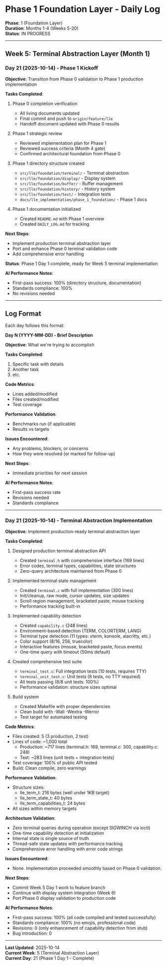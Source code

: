 # Phase 1 Foundation Layer - Daily Log

**Phase**: 1 (Foundation Layer)  
**Duration**: Months 1-4 (Weeks 5-20)  
**Status**: IN PROGRESS

---

## Week 5: Terminal Abstraction Layer (Month 1)

### Day 21 (2025-10-14) - Phase 1 Kickoff

**Objective**: Transition from Phase 0 validation to Phase 1 production implementation

**Tasks Completed**:
1. Phase 0 completion verification
   - All living documents updated
   - Final commit and push to `origin/feature/lle`
   - Handoff document updated with Phase 0 results

2. Phase 1 strategic review
   - Reviewed implementation plan for Phase 1
   - Reviewed success criteria (Month 4 gate)
   - Confirmed architectural foundation from Phase 0

3. Phase 1 directory structure created
   - `src/lle/foundation/terminal/` - Terminal abstraction
   - `src/lle/foundation/display/` - Display system
   - `src/lle/foundation/buffer/` - Buffer management
   - `src/lle/foundation/history/` - History system
   - `src/lle/foundation/test/` - Integration tests
   - `docs/lle_implementation/phase_1_foundation/` - Phase 1 docs

4. Phase 1 documentation initialized
   - Created `README.md` with Phase 1 overview
   - Created `DAILY_LOG.md` for tracking

**Next Steps**:
- Implement production terminal abstraction layer
- Port and enhance Phase 0 terminal validation code
- Add comprehensive error handling

**Status**: Phase 1 Day 1 complete, ready for Week 5 terminal implementation

**AI Performance Notes**:
- First-pass success: 100% (directory structure, documentation)
- Standards compliance: 100%
- No revisions needed

---

## Log Format

Each day follows this format:

**Day N (YYYY-MM-DD) - Brief Description**

**Objective**: What we're trying to accomplish

**Tasks Completed**:
1. Specific task with details
2. Another task
3. etc.

**Code Metrics**:
- Lines added/modified
- Files created/modified
- Test coverage

**Performance Validation**:
- Benchmarks run (if applicable)
- Results vs targets

**Issues Encountered**:
- Any problems, blockers, or concerns
- How they were resolved (or marked for follow-up)

**Next Steps**:
- Immediate priorities for next session

**AI Performance Notes**:
- First-pass success rate
- Revisions needed
- Standards compliance

---

### Day 21 (2025-10-14) - Terminal Abstraction Implementation

**Objective**: Implement production-ready terminal abstraction layer

**Tasks Completed**:
1. Designed production terminal abstraction API
   - Created `terminal.h` with comprehensive interface (169 lines)
   - Error codes, terminal types, capabilities, state structures
   - Zero-query architecture maintained from Phase 0

2. Implemented terminal state management
   - Created `terminal.c` with full implementation (300 lines)
   - Init/cleanup, raw mode, cursor updates, size updates
   - Scroll region management, bracketed paste, mouse tracking
   - Performance tracking built-in

3. Implemented capability detection
   - Created `capability.c` (248 lines)
   - Environment-based detection (TERM, COLORTERM, LANG)
   - Terminal type detection (11 types: xterm, konsole, alacritty, etc.)
   - Color support (8/16, 256, truecolor)
   - Interactive features (mouse, bracketed paste, focus events)
   - One-time query with timeout (50ms default)

4. Created comprehensive test suite
   - `terminal_test.c`: Full integration tests (10 tests, requires TTY)
   - `terminal_unit_test.c`: Unit tests (8 tests, no TTY required)
   - All tests passing (8/8 unit tests: 100%)
   - Performance validation: structure sizes optimal

5. Build system
   - Created Makefile with proper dependencies
   - Clean build with -Wall -Wextra -Werror
   - Test target for automated testing

**Code Metrics**:
- Files created: 5 (3 production, 2 test)
- Lines of code: ~1,000 total
  - Production: ~717 lines (terminal.h: 169, terminal.c: 300, capability.c: 248)
  - Test: ~283 lines (unit tests + integration tests)
- Test coverage: 100% of public API tested
- Build: Clean compile, zero warnings

**Performance Validation**:
- Structure sizes:
  - lle_term_t: 216 bytes (well under 1KB target)
  - lle_term_state_t: 40 bytes
  - lle_term_capabilities_t: 24 bytes
- All sizes within memory targets

**Architecture Validation**:
- Zero terminal queries during operation (except SIGWINCH via ioctl)
- One-time capability detection at initialization
- Internal state is single source of truth
- Thread-safe state updates with performance tracking
- Comprehensive error handling with error code strings

**Issues Encountered**:
- None. Implementation proceeded smoothly based on Phase 0 validation.

**Next Steps**:
- Commit Week 5 Day 1 work to feature branch
- Continue with display system integration (Week 6)
- Port Phase 0 display validation to production code

**AI Performance Notes**:
- First-pass success: 100% (all code compiled and tested successfully)
- Standards compliance: 100% (no emojis, professional code)
- Revisions: 0 (only enhancement of capability detection from stub)
- Bug introduction: 0

---

**Last Updated**: 2025-10-14  
**Current Week**: 5 (Terminal Abstraction Layer)  
**Current Day**: 21 (Phase 1 Day 1 - Complete)

